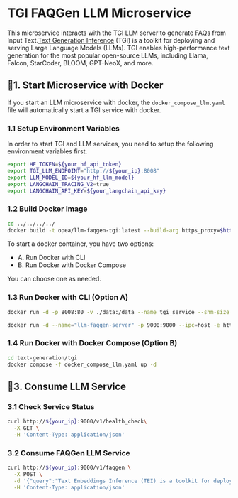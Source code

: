 # TGI FAQGen LLM Microservice

This microservice interacts with the TGI LLM server to generate FAQs from Input Text.[Text Generation Inference](https://github.com/huggingface/text-generation-inference) (TGI) is a toolkit for deploying and serving Large Language Models (LLMs). TGI enables high-performance text generation for the most popular open-source LLMs, including Llama, Falcon, StarCoder, BLOOM, GPT-NeoX, and more.

## 🚀1. Start Microservice with Docker

If you start an LLM microservice with docker, the `docker_compose_llm.yaml` file will automatically start a TGI service with docker.

### 1.1 Setup Environment Variables

In order to start TGI and LLM services, you need to setup the following environment variables first.

```bash
export HF_TOKEN=${your_hf_api_token}
export TGI_LLM_ENDPOINT="http://${your_ip}:8008"
export LLM_MODEL_ID=${your_hf_llm_model}
export LANGCHAIN_TRACING_V2=true
export LANGCHAIN_API_KEY=${your_langchain_api_key}
```

### 1.2 Build Docker Image

```bash
cd ../../../../
docker build -t opea/llm-faqgen-tgi:latest --build-arg https_proxy=$https_proxy --build-arg http_proxy=$http_proxy -f comps/llms/faq-generation/tgi/Dockerfile .
```

To start a docker container, you have two options:

- A. Run Docker with CLI
- B. Run Docker with Docker Compose

You can choose one as needed.

### 1.3 Run Docker with CLI (Option A)

```bash
docker run -d -p 8008:80 -v ./data:/data --name tgi_service --shm-size 1g ghcr.io/huggingface/text-generation-inference:1.4 --model-id ${LLM_MODEL_ID}
```

```bash
docker run -d --name="llm-faqgen-server" -p 9000:9000 --ipc=host -e http_proxy=$http_proxy -e https_proxy=$https_proxy -e TGI_LLM_ENDPOINT=$TGI_LLM_ENDPOINT -e HUGGINGFACEHUB_API_TOKEN=$HF_TOKEN opea/llm-faqgen-tgi:latest
```

### 1.4 Run Docker with Docker Compose (Option B)

```bash
cd text-generation/tgi
docker compose -f docker_compose_llm.yaml up -d
```

## 🚀3. Consume LLM Service

### 3.1 Check Service Status

```bash
curl http://${your_ip}:9000/v1/health_check\
  -X GET \
  -H 'Content-Type: application/json'
```

### 3.2 Consume FAQGen LLM Service

```bash
curl http://${your_ip}:9000/v1/faqgen \
  -X POST \
  -d '{"query":"Text Embeddings Inference (TEI) is a toolkit for deploying and serving open source text embeddings and sequence classification models. TEI enables high-performance extraction for the most popular models, including FlagEmbedding, Ember, GTE and E5."}' \
  -H 'Content-Type: application/json'
```
